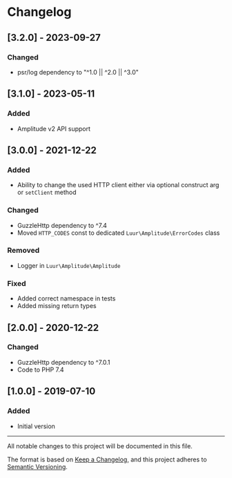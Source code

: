 # Changelog

## [3.2.0] - 2023-09-27
### Changed
- psr/log dependency to "^1.0 || ^2.0 || ^3.0"

## [3.1.0] - 2023-05-11
### Added
- Amplitude v2 API support

## [3.0.0] - 2021-12-22
### Added
- Ability to change the used HTTP client either via optional construct arg or `setClient` method

### Changed
- GuzzleHttp dependency to ^7.4
- Moved `HTTP_CODES` const to dedicated `Luur\Amplitude\ErrorCodes` class

### Removed
- Logger in `Luur\Amplitude\Amplitude`

### Fixed
- Added correct namespace in tests
- Added missing return types

## [2.0.0] - 2020-12-22
### Changed
- GuzzleHttp dependency to ^7.0.1
- Code to PHP 7.4

## [1.0.0] - 2019-07-10
### Added
- Initial version

 
___
All notable changes to this project will be documented in this file.

The format is based on [Keep a Changelog](https://keepachangelog.com/en/1.0.0/),
and this project adheres to [Semantic Versioning](https://semver.org/spec/v2.0.0.html).
